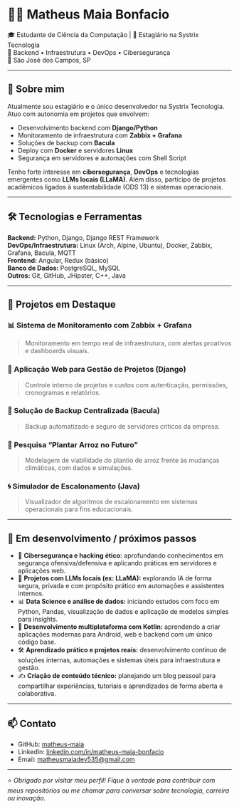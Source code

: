 # 👨‍💻 Matheus Maia Bonfacio

🎓 Estudante de Ciência da Computação | 💼 Estagiário na Systrix Tecnologia  
🚀 Backend • Infraestrutura • DevOps • Cibersegurança  
📍 São José dos Campos, SP

---

## 👋 Sobre mim

Atualmente sou estagiário e o único desenvolvedor na Systrix Tecnologia. Atuo com autonomia em projetos que envolvem:

- Desenvolvimento backend com **Django/Python**
- Monitoramento de infraestrutura com **Zabbix + Grafana**
- Soluções de backup com **Bacula**
- Deploy com **Docker** e servidores **Linux**
- Segurança em servidores e automações com Shell Script

Tenho forte interesse em **cibersegurança**, **DevOps** e tecnologias emergentes como **LLMs locais (LLaMA)**. Além disso, participo de projetos acadêmicos ligados à sustentabilidade (ODS 13) e sistemas operacionais.

---

## 🛠️ Tecnologias e Ferramentas

**Backend:** Python, Django, Django REST Framework  
**DevOps/Infraestrutura:** Linux (Arch, Alpine, Ubuntu), Docker, Zabbix, Grafana, Bacula, MQTT  
**Frontend:** Angular, Redux (básico)  
**Banco de Dados:** PostgreSQL, MySQL  
**Outros:** Git, GitHub, JHipster, C++, Java  

---

## 📌 Projetos em Destaque

### 📊 Sistema de Monitoramento com Zabbix + Grafana
> Monitoramento em tempo real de infraestrutura, com alertas proativos e dashboards visuais.

### 🧠 Aplicação Web para Gestão de Projetos (Django)
> Controle interno de projetos e custos com autenticação, permissões, cronogramas e relatórios.

### 💾 Solução de Backup Centralizada (Bacula)
> Backup automatizado e seguro de servidores críticos da empresa.

### 🌾 Pesquisa “Plantar Arroz no Futuro”
> Modelagem de viabilidade do plantio de arroz frente às mudanças climáticas, com dados e simulações.

### 🌀 Simulador de Escalonamento (Java)
> Visualizador de algoritmos de escalonamento em sistemas operacionais para fins educacionais.

---
## 🌱 Em desenvolvimento / próximos passos

- 🧠 **Cibersegurança e hacking ético:** aprofundando conhecimentos em segurança ofensiva/defensiva e aplicando práticas em servidores e aplicações web.
- 🧪 **Projetos com LLMs locais (ex: LLaMA):** explorando IA de forma segura, privada e com propósito prático em automações e assistentes internos.
- 📊 **Data Science e análise de dados:** iniciando estudos com foco em Python, Pandas, visualização de dados e aplicação de modelos simples para insights.
- 📱 **Desenvolvimento multiplataforma com Kotlin:** aprendendo a criar aplicações modernas para Android, web e backend com um único código base.
- 🛠️ **Aprendizado prático e projetos reais:** desenvolvimento contínuo de soluções internas, automações e sistemas úteis para infraestrutura e gestão.
- ✍️ **Criação de conteúdo técnico:** planejando um blog pessoal para compartilhar experiências, tutoriais e aprendizados de forma aberta e colaborativa.


---

## 📫 Contato

- GitHub: [matheus-maia](https://github.com/Matheus-Maia)
- LinkedIn: [linkedin.com/in/matheus-maia-bonfacio](https://linkedin.com/in/Matheus-Maia)
- Email: matheusmaiadev535@gmail.com

---

⭐ *Obrigado por visitar meu perfil! Fique à vontade para contribuir com meus repositórios ou me chamar para conversar sobre tecnologia, carreira ou inovação.*  
